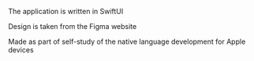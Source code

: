 The application is written in SwiftUI

Design is taken from the Figma website

Made as part of self-study of the native language development for Apple devices

